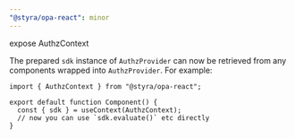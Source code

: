 ```yaml
---
"@styra/opa-react": minor
---
```


expose AuthzContext

The prepared `sdk` instance of `AuthzProvider` can now be retrieved
from any components wrapped into `AuthzProvider`. For example:

```tsx
import { AuthzContext } from "@styra/opa-react";

export default function Component() {
  const { sdk } = useContext(AuthzContext);
  // now you can use `sdk.evaluate()` etc directly
}
```
